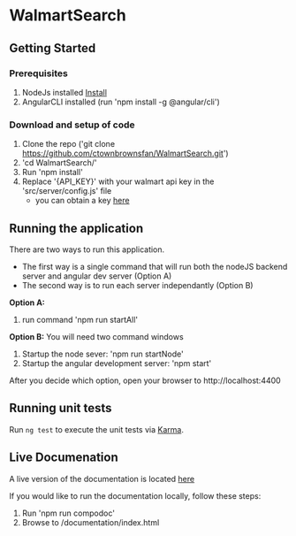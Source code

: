 # WalmartSearch

## Getting Started

### Prerequisites

1. NodeJs installed [Install](https://nodejs.org/en/)
2. AngularCLI installed (run 'npm install -g @angular/cli')

### Download and setup of code

1. Clone the repo ('git clone https://github.com/ctownbrownsfan/WalmartSearch.git')
2. 'cd WalmartSearch/'
3. Run 'npm install'
4. Replace '{API_KEY}' with your walmart api key in the 'src/server/config.js' file
    * you can obtain a key [here](https://developer.walmartlabs.com/page)

## Running the application

There are two ways to run this application.
- The first way is a single command that will run both the nodeJS backend server and angular dev server (Option A)
- The second way is to run each server independantly (Option B)

**Option A:**
1. run command 'npm run startAll'

**Option B:**
You will need two command windows

1. Startup the node sever: 'npm run startNode'
2. Startup the angular development server: 'npm start'

After you decide which option, open your browser to http://localhost:4400

## Running unit tests

Run `ng test` to execute the unit tests via [Karma](https://karma-runner.github.io).

## Live Documenation

A live version of the documentation is located [here](https://walmartsearch.azurewebsites.net)

If you would like to run the documentation locally, follow these steps:
1. Run 'npm run compodoc'
2. Browse to /documentation/index.html
